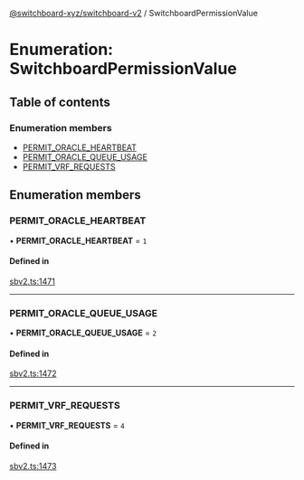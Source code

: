 [@switchboard-xyz/switchboard-v2](/api/switchboardv2-api) / SwitchboardPermissionValue

# Enumeration: SwitchboardPermissionValue

## Table of contents

### Enumeration members

- [PERMIT_ORACLE_HEARTBEAT](SwitchboardPermissionValue.md#permit_oracle_heartbeat)
- [PERMIT_ORACLE_QUEUE_USAGE](SwitchboardPermissionValue.md#permit_oracle_queue_usage)
- [PERMIT_VRF_REQUESTS](SwitchboardPermissionValue.md#permit_vrf_requests)

## Enumeration members

### PERMIT_ORACLE_HEARTBEAT

• **PERMIT_ORACLE_HEARTBEAT** = `1`

#### Defined in

[sbv2.ts:1471](https://github.com/switchboard-xyz/switchboardv2-api/blob/dad46fc4/src/sbv2.ts#L1471)

---

### PERMIT_ORACLE_QUEUE_USAGE

• **PERMIT_ORACLE_QUEUE_USAGE** = `2`

#### Defined in

[sbv2.ts:1472](https://github.com/switchboard-xyz/switchboardv2-api/blob/dad46fc4/src/sbv2.ts#L1472)

---

### PERMIT_VRF_REQUESTS

• **PERMIT_VRF_REQUESTS** = `4`

#### Defined in

[sbv2.ts:1473](https://github.com/switchboard-xyz/switchboardv2-api/blob/dad46fc4/src/sbv2.ts#L1473)

